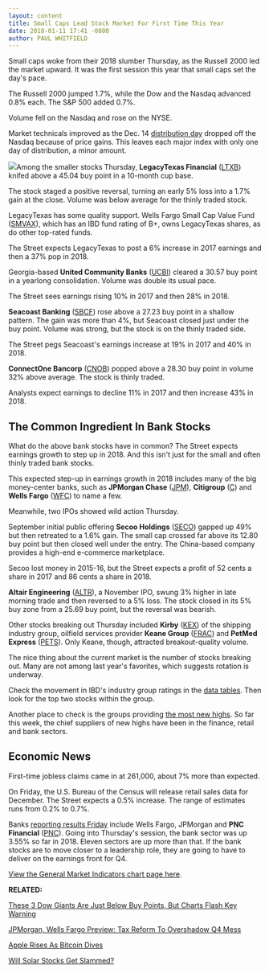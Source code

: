 ```yaml
---
layout: content
title: Small Caps Lead Stock Market For First Time This Year
date: 2018-01-11 17:41 -0800
author: PAUL WHITFIELD
---
```






Small caps woke from their 2018 slumber Thursday, as the Russell 2000 led the market upward. It was the first session this year that small caps set the day's pace.




 The Russell 2000 jumped 1.7%, while the Dow and the Nasdaq advanced 0.8% each. The S&P 500 added 0.7%.


Volume fell on the Nasdaq and rose on the NYSE.


Market technicals improved as the Dec. 14 [distribution day](http://www.investors.com/ibd-university/market-timing/market-tops/) dropped off the Nasdaq because of price gains. This leaves each major index with only one day of distribution, a minor amount.


![](https://www.investors.com/wp-content/uploads/2018/01/2MP011118-256x300.png)Among the smaller stocks Thursday, **LegacyTexas Financial** ([LTXB](https://research.investors.com/quote.aspx?symbol=LTXB)) knifed above a 45.04 buy point in a 10-month cup base.


The stock staged a positive reversal, turning an early 5% loss into a 1.7% gain at the close. Volume was below average for the thinly traded stock.


LegacyTexas has some quality support. Wells Fargo Small Cap Value Fund ([SMVAX](https://research.investors.com/quote.aspx?symbol=SMVAX)), which has an IBD fund rating of B+, owns LegacyTexas shares, as do other top-rated funds.


The Street expects LegacyTexas to post a 6% increase in 2017 earnings and then a 37% pop in 2018.


Georgia-based **United Community Banks** ([UCBI](https://research.investors.com/quote.aspx?symbol=UCBI)) cleared a 30.57 buy point in a yearlong consolidation. Volume was double its usual pace.


The Street sees earnings rising 10% in 2017 and then 28% in 2018.



**Seacoast Banking** ([SBCF](https://research.investors.com/quote.aspx?symbol=SBCF)) rose above a 27.23 buy point in a shallow pattern. The gain was more than 4%, but Seacoast closed just under the buy point. Volume was strong, but the stock is on the thinly traded side.


The Street pegs Seacoast's earnings increase at 19% in 2017 and 40% in 2018.


**ConnectOne Bancorp** ([CNOB](https://research.investors.com/quote.aspx?symbol=CNOB)) popped above a 28.30 buy point in volume 32% above average. The stock is thinly traded.


Analysts expect earnings to decline 11% in 2017 and then increase 43% in 2018.


The Common Ingredient In Bank Stocks
------------------------------------


What do the above bank stocks have in common? The Street expects earnings growth to step up in 2018. And this isn't just for the small and often thinly traded bank stocks.


This expected step-up in earnings growth in 2018 includes many of the big money-center banks, such as **JPMorgan Chase** ([JPM](https://research.investors.com/quote.aspx?symbol=JPM)), **Citigroup** ([C](https://research.investors.com/quote.aspx?symbol=C)) and **Wells Fargo** ([WFC](https://research.investors.com/quote.aspx?symbol=WFC)) to name a few.


Meanwhile, two IPOs showed wild action Thursday.


September initial public offering **Secoo Holdings** ([SECO](https://research.investors.com/quote.aspx?symbol=SECO)) gapped up 49% but then retreated to a 1.6% gain. The small cap crossed far above its 12.80 buy point but then closed well under the entry. The China-based company provides a high-end e-commerce marketplace.


Secoo lost money in 2015-16, but the Street expects a profit of 52 cents a share in 2017 and 86 cents a share in 2018.


**Altair Engineering** ([ALTR](https://research.investors.com/quote.aspx?symbol=ALTR)), a November IPO, swung 3% higher in late morning trade and then reversed to a 5% loss. The stock closed in its 5% buy zone from a 25.69 buy point, but the reversal was bearish.


Other stocks breaking out Thursday included **Kirby** ([KEX](https://research.investors.com/quote.aspx?symbol=KEX)) of the shipping industry group, oilfield services provider **Keane Group** ([FRAC](https://research.investors.com/quote.aspx?symbol=FRAC)) and **PetMed Express** ([PETS](https://research.investors.com/quote.aspx?symbol=PETS)). Only Keane, though, attracted breakout-quality volume.


The nice thing about the current market is the number of stocks breaking out. Many are not among last year's favorites, which suggests rotation is underway.


Check the movement in IBD's industry group ratings in the [data tables](https://www.investors.com/ibd-data-tables/). Then look for the top two stocks within the group.


Another place to check is the groups providing [the most new highs](https://www.investors.com/data-tables/new-high-list-jan-10-2018/). So far this week, the chief suppliers of new highs have been in the finance, retail and bank sectors.


Economic News
-------------


First-time jobless claims came in at 261,000, about 7% more than expected.


On Friday, the U.S. Bureau of the Census will release retail sales data for December. The Street expects a 0.5% increase. The range of estimates runs from 0.2% to 0.7%.


Banks [reporting results Friday](https://www.investors.com/news/jpmorgan-wells-fargo-preview-tax-reform-to-overshadow-q4-mess/) include Wells Fargo, JPMorgan and **PNC Financial** ([PNC](https://research.investors.com/quote.aspx?symbol=PNC)). Going into Thursday's session, the bank sector was up 3.55% so far in 2018. Eleven sectors are up more than that. If the bank stocks are to move closer to a leadership role, they are going to have to deliver on the earnings front for Q4.


[View the General Market Indicators chart page here](https://www.investors.com/wp-content/uploads/2018/01/IBD1101152455GMI.pdf).


**RELATED:**


[These 3 Dow Giants Are Just Below Buy Points, But Charts Flash Key Warning](https://www.investors.com/market-trend/stock-market-today/apple-wal-mart-unitedhealth-are-just-below-buy-points-but-stock-charts-flash-this-warning-sp-500-futures/)


[JPMorgan, Wells Fargo Preview: Tax Reform To Overshadow Q4 Mess](https://www.investors.com/news/jpmorgan-wells-fargo-preview-tax-reform-to-overshadow-q4-mess/)


[Apple Rises As Bitcoin Dives](https://www.investors.com/etfs-and-funds/etfs/is-this-your-chance-to-snap-up-nvidia-and-other-hot-ai-stocks/)


[Will Solar Stocks Get Slammed?](https://www.investors.com/research/industry-snapshot/solar-companies-workers-brace-for-trump-verdict-on-china-import-tariffs/)




